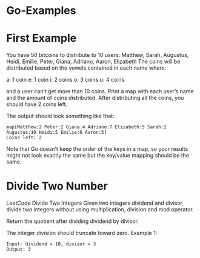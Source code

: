 # Go-Examples

# First Example 

You have 50 bitcoins to distribute to 10 users: Matthew, Sarah, Augustus, Heidi, Emilie, Peter, Giana, Adriano, Aaron, Elizabeth The coins will be distributed based on the vowels contained in each name where:

a: 1 coin e: 1 coin i: 2 coins o: 3 coins u: 4 coins

and a user can’t get more than 10 coins. Print a map with each user’s name and the amount of coins distributed. After distributing all the coins, you should have 2 coins left.

The output should look something like that:
```
map[Matthew:2 Peter:2 Giana:4 Adriano:7 Elizabeth:5 Sarah:2 Augustus:10 Heidi:5 Emilie:6 Aaron:5]
Coins left: 2
```

Note that Go doesn’t keep the order of the keys in a map, so your results might not look exactly the same but the key/value mapping should be the same.

# Divide Two Number

LeetCode Divide Two Integers
Given two integers dividend and divisor, divide two integers without using multiplication, division and mod operator.

Return the quotient after dividing dividend by divisor.

The integer division should truncate toward zero.
Example 1:
```
Input: dividend = 10, divisor = 3
Output: 3
```
